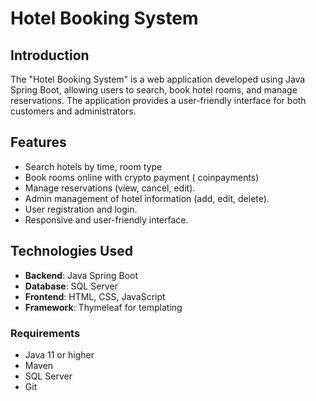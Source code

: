 # Hotel Booking System

## Introduction
The "Hotel Booking System" is a web application developed using Java Spring Boot, allowing users to search, book hotel rooms, and manage reservations. The application provides a user-friendly interface for both customers and administrators.

## Features
- Search hotels by time, room type
- Book rooms online with crypto payment ( coinpayments)
- Manage reservations (view, cancel, edit).
- Admin management of hotel information (add, edit, delete).
- User registration and login.
- Responsive and user-friendly interface.

## Technologies Used
- **Backend**: Java Spring Boot
- **Database**: SQL Server
- **Frontend**: HTML, CSS, JavaScript
- **Framework**: Thymeleaf for templating

### Requirements
- Java 11 or higher
- Maven
- SQL Server
- Git

